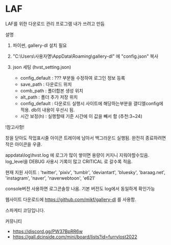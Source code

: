 # LAF
LAF를 위한 다운로드 관리 프로그램
내가 쓰려고 만듬

설명
1. 파이썬, gallery-dl 설치 필요

2. "C:\Users\사용자명\AppData\Roaming\gallery-dl" 에 "config.json" 복사

3. json 세팅 (hvst_setting.json)
    - config_default : ??? 부분들 수정하여 로그인 정보 등록
    - save_path : 다운로드 위치
    - comb_path : 폴더합본 생성 위치
    - alt_path  : 폴더 추가 저장 위치
    - config_default : 다운로드 실행시 사이트에 해당하는부분을 갤디엘config에 적용.
    db의 내용이 우선시 됨.
    - 시간 보정(h) : 실행할때 기준 시간에 이 값을 빼서 함 (추천:3~24)










!참고사항!

창을 닫아도 작업표시줄 아이콘 트레이에 남아서 백그라운드 실행됨.
완전히 종료하려면 작은 아이콘을 우클.

appdata\log\hvst.log 에 로그가 많이 쌓이면 용량이 커지니 지워야할수있음.
log_level을 DEBUG 사용시 기록이 많고 CRITICAL 로 갈수록 적음.

현재 지원 사이트 : 'twitter', 'pixiv', 'tumblr', 'deviantart', 'bluesky', 'baraag.net', 'instagram', 'naver', 'naverwebtoon', 'e621'

console버전 사용하면 로그콘솔창 나옴. 기본 버전도 log에서 동일하게 확인가능



웹사이트 다운로드에 https://github.com/mikf/gallery-dl 를 사용함. 





스파게티 코딩입니다.

커뮤니티
- https://discord.gg/PW37BpRR6w
- https://gall.dcinside.com/mini/board/lists?id=furrylost2022


